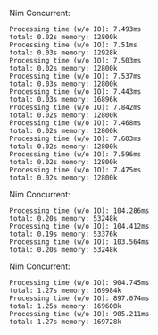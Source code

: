 
Nim Concurrent:

	Processing time (w/o IO): 7.493ms
	total: 0.02s memory: 12800k
	Processing time (w/o IO): 7.51ms
	total: 0.03s memory: 12928k
	Processing time (w/o IO): 7.503ms
	total: 0.02s memory: 12800k
	Processing time (w/o IO): 7.537ms
	total: 0.03s memory: 12800k
	Processing time (w/o IO): 7.443ms
	total: 0.03s memory: 16896k
	Processing time (w/o IO): 7.842ms
	total: 0.02s memory: 12800k
	Processing time (w/o IO): 7.468ms
	total: 0.02s memory: 12800k
	Processing time (w/o IO): 7.603ms
	total: 0.02s memory: 12800k
	Processing time (w/o IO): 7.596ms
	total: 0.02s memory: 12800k
	Processing time (w/o IO): 7.475ms
	total: 0.02s memory: 12800k

Nim Concurrent:

	Processing time (w/o IO): 104.286ms
	total: 0.20s memory: 53248k
	Processing time (w/o IO): 104.412ms
	total: 0.19s memory: 53376k
	Processing time (w/o IO): 103.564ms
	total: 0.20s memory: 53248k

Nim Concurrent:

	Processing time (w/o IO): 904.745ms
	total: 1.27s memory: 169984k
	Processing time (w/o IO): 897.074ms
	total: 1.25s memory: 169600k
	Processing time (w/o IO): 905.211ms
	total: 1.27s memory: 169728k
